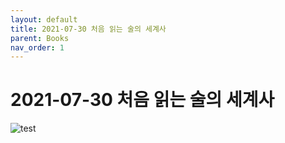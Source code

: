 ```yaml
---
layout: default
title: 2021-07-30 처음 읽는 술의 세계사
parent: Books 
nav_order: 1
---
```


# 2021-07-30 처음 읽는 술의 세계사

![test](pyoji.png)
